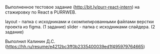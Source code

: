 Выполненное тестовое задание (http://bit.ly/purr-react-intern) на стажировку по React в PURRWEB.

layout - папка с исходниками и скомпилированными файлами верстки проекта из figma. (1 задание)
slider - папка с исходниками слайдера. (2 задание)


Выполнил Калинин Д.С. (https://hh.ru/resume/e4212bc3ff0b2335400039ed1f495979764665)